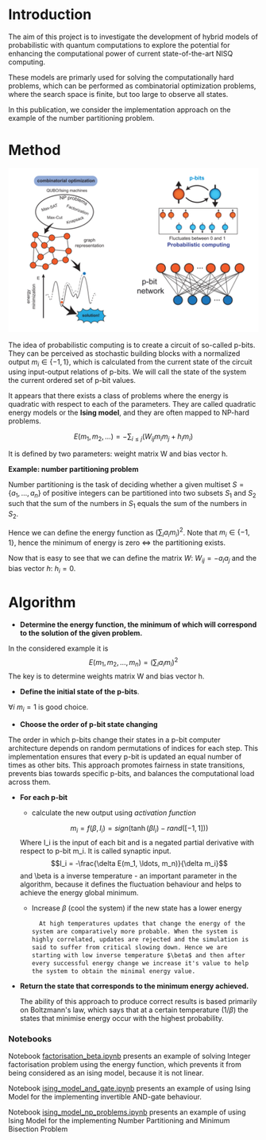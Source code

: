 # **Introduction**

The aim of this project is to investigate the development of hybrid models of probabilistic with quantum computations to explore the potential for enhancing the computational power of current state-of-the-art NISQ computing.

These models are primarly used for solving the computationally hard problems, which can be performed as combinatorial optimization problems, where the search space is finite, but too large to observe all states. 

In this publication, we consider the implementation approach on the example of the number partitioning problem. 

# **Method**
![Combinatorial optimization](src/rolos_image.png)

The idea of probabilistic computing is to create a circuit of so-called p-bits. They can be perceived as stochastic building blocks with a normalized output $m_i \in \{-1, 1\}$, which is calculated from the current state of the circuit using input-output relations of p-bits. We will call the state of the system the current ordered set of p-bit values.



It appears that there exists a class of problems where the energy is quadratic with respect to each of the parameters. They are called quadratic energy models or the **Ising
model**, and they are often mapped to NP-hard problems. 

$$E(m_1, m_2, \ldots) = -\sum_{i \leq j} (W_{ij} m_i m_j + h_i m_i)
$$


It is defined by two parameters: weight matrix W and bias vector h.

**Example: number partitioning problem**

Number partitioning is the task of deciding whether a given multiset $S = \{a_1, ...,  a_n\}$ of positive integers can be partitioned into two subsets $S_1$ and $S_2$ such that the sum of the numbers in $S_1$ equals the sum of the numbers in $S_2$.

Hence we can define the energy function as $(\sum_{i} a_i m_i)^2$. Note that $m_i \in \{-1, 1\}$, hence the minimum of energy is zero $\iff$ the partitioning exists.

Now that is easy to see that we can define the matrix $W$: $W_{ij} = - a_i a_j$ and the bias vector $h$: $h_i = 0$. 

# **Algorithm**

- **Determine the energy function, the minimum of which will correspond to the solution of the given problem.**

In the considered example it is $$E(m_1, m_2, \ldots, m_n) = (\sum_{i} a_i m_i)^2$$ The key is to determine weights matrix W and bias vector h.

- **Define the initial state of the p-bits**.

 $\forall i$ $m_i = 1$ is good choice.

- **Choose the order of p-bit state changing** 

The order in which p-bits change their states in a p-bit computer architecture depends on random permutations of indices for each step. This implementation ensures that every p-bit is updated an equal number of times as other bits. This approach promotes fairness in state transitions, prevents bias towards specific p-bits, and balances the computational load across them.

- **For each p-bit**
    - calculate the new output using *activation function*

    $$m_i = f(\beta, I_i) = sign(\tanh(\beta I_i) - rand([-1, 1]))$$
            Where I_i is the input of each bit and is a negated partial derivative with respect to p-bit m_i. It is called synaptic input.
    $$I_i = -\frac{\delta E(m_1, \ldots, m_n)}{\delta m_i}$$
            and \beta is a inverse temperature - an important parameter in the algorithm, because it defines the fluctuation behaviour and helps to achieve the energy global minimum. 

    - Increase $\beta$ (cool the system) if the new state has a lower energy
            
            At high temperatures updates that change the energy of the system are comparatively more probable. When the system is highly correlated, updates are rejected and the simulation is said to suffer from critical slowing down. Hence we are starting with low inverse temperature $\beta$ and then after every successful energy change we increase it's value to help the system to obtain the minimal energy value.

- **Return the state that corresponds to the minimum energy achieved.**

    The ability of this approach to produce correct results is based primarily on Boltzmann's law, which says that at a certain temperature ($1 / \beta$) the states that minimise energy occur with the highest probability.
    
### **Notebooks**

Notebook [factorisation_beta.ipynb](Implementing-Optimization-Algorithms-Using-Probability-Computing/factorisation_beta.ipynb) presents an example of solving Integer factorisation problem using the energy function, which prevents it from being considered as an ising model, because it is not linear.

Notebook [ising_model_and_gate.ipynb](Implementing-Optimization-Algorithms-Using-Probability-Computing/ising_model_beta.ipynb) presents an example of using Ising Model for the implementing invertible AND-gate behaviour.

Notebook [ising_model_np_problems.ipynb](Implementing-Optimization-Algorithms-Using-Probability-Computing/ising_model_np_problems.ipynb) presents an example of using Ising Model for the implementing Number Partitioning and Minimum Bisection Problem
